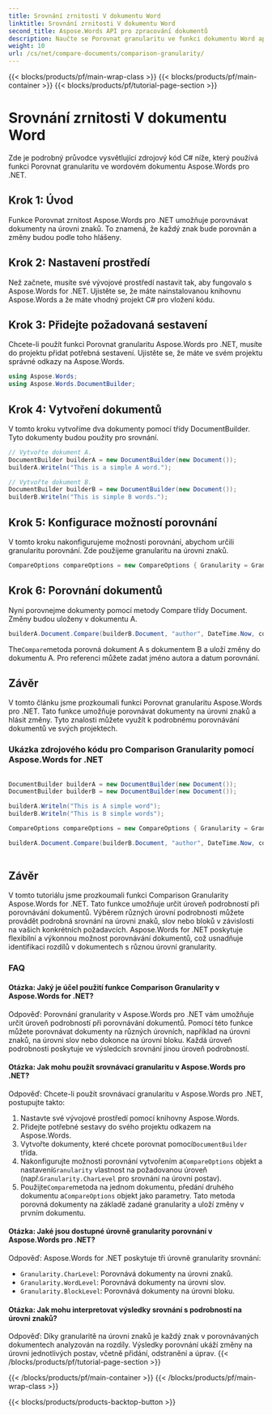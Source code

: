 ```yaml
---
title: Srovnání zrnitosti V dokumentu Word
linktitle: Srovnání zrnitosti V dokumentu Word
second_title: Aspose.Words API pro zpracování dokumentů
description: Naučte se Porovnat granularitu ve funkci dokumentu Word aplikace Aspose.Words for .NET, která umožňuje porovnávat dokumenty znak po znaku a hlásit provedené změny.
weight: 10
url: /cs/net/compare-documents/comparison-granularity/
---
```


{{< blocks/products/pf/main-wrap-class >}}
{{< blocks/products/pf/main-container >}}
{{< blocks/products/pf/tutorial-page-section >}}

# Srovnání zrnitosti V dokumentu Word

Zde je podrobný průvodce vysvětlující zdrojový kód C# níže, který používá funkci Porovnat granularitu ve wordovém dokumentu Aspose.Words pro .NET.

## Krok 1: Úvod

Funkce Porovnat zrnitost Aspose.Words pro .NET umožňuje porovnávat dokumenty na úrovni znaků. To znamená, že každý znak bude porovnán a změny budou podle toho hlášeny.

## Krok 2: Nastavení prostředí

Než začnete, musíte své vývojové prostředí nastavit tak, aby fungovalo s Aspose.Words for .NET. Ujistěte se, že máte nainstalovanou knihovnu Aspose.Words a že máte vhodný projekt C# pro vložení kódu.

## Krok 3: Přidejte požadovaná sestavení

Chcete-li použít funkci Porovnat granularitu Aspose.Words pro .NET, musíte do projektu přidat potřebná sestavení. Ujistěte se, že máte ve svém projektu správné odkazy na Aspose.Words.

```csharp
using Aspose.Words;
using Aspose.Words.DocumentBuilder;
```

## Krok 4: Vytvoření dokumentů

V tomto kroku vytvoříme dva dokumenty pomocí třídy DocumentBuilder. Tyto dokumenty budou použity pro srovnání.

```csharp
// Vytvořte dokument A.
DocumentBuilder builderA = new DocumentBuilder(new Document());
builderA.Writeln("This is a simple A word.");

// Vytvořte dokument B.
DocumentBuilder builderB = new DocumentBuilder(new Document());
builderB.Writeln("This is simple B words.");
```

## Krok 5: Konfigurace možností porovnání

V tomto kroku nakonfigurujeme možnosti porovnání, abychom určili granularitu porovnání. Zde použijeme granularitu na úrovni znaků.

```csharp
CompareOptions compareOptions = new CompareOptions { Granularity = Granularity.CharLevel };
```

## Krok 6: Porovnání dokumentů

Nyní porovnejme dokumenty pomocí metody Compare třídy Document. Změny budou uloženy v dokumentu A.

```csharp
builderA.Document.Compare(builderB.Document, "author", DateTime.Now, compareOptions);
```

 The`Compare`metoda porovná dokument A s dokumentem B a uloží změny do dokumentu A. Pro referenci můžete zadat jméno autora a datum porovnání.

## Závěr

V tomto článku jsme prozkoumali funkci Porovnat granularitu Aspose.Words pro .NET. Tato funkce umožňuje porovnávat dokumenty na úrovni znaků a hlásit změny. Tyto znalosti můžete využít k podrobnému porovnávání dokumentů ve svých projektech.

### Ukázka zdrojového kódu pro Comparison Granularity pomocí Aspose.Words for .NET

```csharp
            
DocumentBuilder builderA = new DocumentBuilder(new Document());
DocumentBuilder builderB = new DocumentBuilder(new Document());

builderA.Writeln("This is A simple word");
builderB.Writeln("This is B simple words");

CompareOptions compareOptions = new CompareOptions { Granularity = Granularity.CharLevel };

builderA.Document.Compare(builderB.Document, "author", DateTime.Now, compareOptions);            
        
```

## Závěr

V tomto tutoriálu jsme prozkoumali funkci Comparison Granularity Aspose.Words for .NET. Tato funkce umožňuje určit úroveň podrobností při porovnávání dokumentů. Výběrem různých úrovní podrobnosti můžete provádět podrobná srovnání na úrovni znaků, slov nebo bloků v závislosti na vašich konkrétních požadavcích. Aspose.Words for .NET poskytuje flexibilní a výkonnou možnost porovnávání dokumentů, což usnadňuje identifikaci rozdílů v dokumentech s různou úrovní granularity.

### FAQ

#### Otázka: Jaký je účel použití funkce Comparison Granularity v Aspose.Words for .NET?

Odpověď: Porovnání granularity v Aspose.Words pro .NET vám umožňuje určit úroveň podrobností při porovnávání dokumentů. Pomocí této funkce můžete porovnávat dokumenty na různých úrovních, například na úrovni znaků, na úrovni slov nebo dokonce na úrovni bloku. Každá úroveň podrobnosti poskytuje ve výsledcích srovnání jinou úroveň podrobností.

#### Otázka: Jak mohu použít srovnávací granularitu v Aspose.Words pro .NET?

Odpověď: Chcete-li použít srovnávací granularitu v Aspose.Words pro .NET, postupujte takto:
1. Nastavte své vývojové prostředí pomocí knihovny Aspose.Words.
2. Přidejte potřebné sestavy do svého projektu odkazem na Aspose.Words.
3.  Vytvořte dokumenty, které chcete porovnat pomocí`DocumentBuilder` třída.
4.  Nakonfigurujte možnosti porovnání vytvořením a`CompareOptions` objekt a nastavení`Granularity` vlastnost na požadovanou úroveň (např.`Granularity.CharLevel` pro srovnání na úrovni postav).
5.  Použijte`Compare`metoda na jednom dokumentu, předání druhého dokumentu a`CompareOptions` objekt jako parametry. Tato metoda porovná dokumenty na základě zadané granularity a uloží změny v prvním dokumentu.

#### Otázka: Jaké jsou dostupné úrovně granularity porovnání v Aspose.Words pro .NET?

Odpověď: Aspose.Words for .NET poskytuje tři úrovně granularity srovnání:
- `Granularity.CharLevel`: Porovnává dokumenty na úrovni znaků.
- `Granularity.WordLevel`: Porovnává dokumenty na úrovni slov.
- `Granularity.BlockLevel`: Porovnává dokumenty na úrovni bloku.

#### Otázka: Jak mohu interpretovat výsledky srovnání s podrobností na úrovni znaků?

Odpověď: Díky granularitě na úrovni znaků je každý znak v porovnávaných dokumentech analyzován na rozdíly. Výsledky porovnání ukáží změny na úrovni jednotlivých postav, včetně přidání, odstranění a úprav.
{{< /blocks/products/pf/tutorial-page-section >}}

{{< /blocks/products/pf/main-container >}}
{{< /blocks/products/pf/main-wrap-class >}}

{{< blocks/products/products-backtop-button >}}
